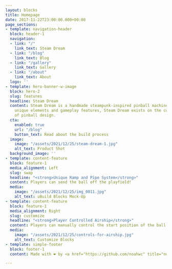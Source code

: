 ```yaml
---
layout: blocks
title: Homepage
date: 2017-11-22T23:00:00.000+00:00
page_sections:
- template: navigation-header
  block: header-1
  navigation:
  - link: "/"
    link_text: Steam Dream
  - link: "/blog"
    link_text: Blog
  - link: "/gallery"
    link_text: Gallery
  - link: "/about"
    link_text: About
  logo: ''
- template: hero-banner-w-image
  block: hero-2
  slug: features
  headline: Steam Dream
  content: Steam Dream is a handmade steampunk-inspired pinball machine. With numerous
    unique elements and gameplay features, Steam Dream exists on the cutting edge
    of pinball design.
  cta:
    enabled: true
    url: "/blog"
    button_text: Read about the build process
  image:
    image: "/assets/2021/12/25/steam-dream-1.jpg"
    alt_text: Product Shot
  background_image: ''
- template: content-feature
  block: feature-1
  media_alignment: Left
  slug: swap
  headline: "<strong>Unique Ramp and Pipe System</strong>"
  content: Players can send the ball off the playfield!
  media:
    image: "/assets/2021/12/25/img_0011.jpg"
    alt_text: uBuild Blocks Mock-Up
- template: content-feature
  block: feature-1
  media_alignment: Right
  slug: customize
  headline: "<strong>Player Controlled Airship</strong>"
  content: Players can manually control the start position of the ball.
  media:
    image: "/assets/2021/12/25/controls-for-airship.jpg"
    alt_text: Customize Blocks
- template: simple-footer
  block: footer-1
  content: Made with ❤︎ by <a href="https://github.com/noahwc" title="noahwc">noahwc</a>

---
```

